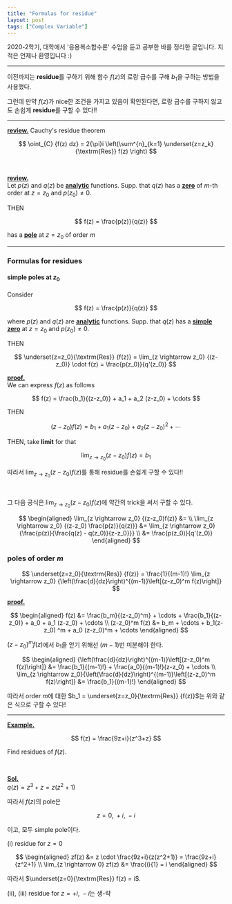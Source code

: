 ```yaml
---
title: "Formulas for residue"
layout: post
tags: ["Complex Variable"]
---
```



2020-2학기, 대학에서 '응용복소함수론' 수업을 듣고 공부한 바를 정리한 글입니다. 지적은 언제나 환영입니다 :)

<hr>

이전까지는 **residue**를 구하기 위해 함수 $f(z)$의 로랑 급수를 구해 $b_1$을 구하는 방법을 사용했다. 

그런데 만약 $f(z)$가 nice한 조건을 가지고 있음이 확인된다면, 로랑 급수를 구하지 않고도 손쉽게 **residue**를 구할 수 있다!!

<hr>

**<u>review.</u>** Cauchy's residue theorem<br>

$$
\oint_{C} {f(z) dz} = 2{\pi}i \left(\sum^{n}_{k=1} \underset{z=z_k}{\textrm{Res}} f(z) \right)
$$

<br>

**<u>review.</u>**<br>
Let $p(z)$ and $q(z)$ be **<u>analytic</u>** functions. Supp. that $q(z)$ has a **<u>zero</u>** of $m$-th order at $z=z_0$ and $p(z_0) \ne 0$. 

THEN

$$
f(z) = \frac{p(z)}{q(z)}
$$

has a **<u>pole</u>** at $z=z_0$ of order $m$

<hr>

### Formulas for residues

#### simple poles at $z_0$

Consider 

$$
f(z) = \frac{p(z)}{q(z)}
$$

where $p(z)$ and $q(z)$ are **<u>analytic</u>** functions. Supp. that $q(z)$ has a **<u>simple zero</u>** at $z=z_0$ and $p(z_0) \ne 0$.

THEN

$$
\underset{z=z_0}{\textrm{Res}} {f(z)} = \lim_{z \rightarrow z_0} {(z-z_0)} \cdot f(z) = \frac{p(z_0)}{q'(z_0)}
$$

**<u>proof.</u>**<br>
We can express $f(z)$ as follows

$$
f(z) = \frac{b_1}{(z-z_0)} + a_1 + a_2 (z-z_0) + \cdots
$$

THEN

$$
(z-z_0)f(z) = b_1 + a_1(z-z_0) + a_2 (z-z_0)^2 + \cdots
$$

THEN, take **limit** for that

$$
\lim_{z \rightarrow z_0} {(z-z_0)f(z)} = b_1
$$

따라서 $\lim_{z \rightarrow z_0} {(z-z_0)f(z)}$를 통해 residue를 손쉽게 구할 수 있다!!

<br>

그 다음 공식은 $\lim_{z \rightarrow z_0} {(z-z_0)f(z)}$에 약간의 trick을 써서 구할 수 있다.

$$
\begin{aligned}
  \lim_{z \rightarrow z_0} {(z-z_0)f(z)} &= \\
  \lim_{z \rightarrow z_0} {(z-z_0) \frac{p(z)}{q(z)}} &= \lim_{z \rightarrow z_0} {\frac{p(z)}{\frac{q(z) - q(z_0)}{z-z_0}}} \\
  &= \frac{p(z_0)}{q'(z_0)}
\end{aligned}
$$

### poles of order $m$

$$
\underset{z=z_0}{\textrm{Res}} {f(z)} = \frac{1}{(m-1)!} \lim_{z \rightarrow z_0} {\left(\frac{d}{dz}\right)^{(m-1)}\left[(z-z_0)^m f(z)\right]}
$$

**<u>proof.</u>**<br>

$$
\begin{aligned}
  f(z) &= \frac{b_m}{(z-z_0)^m} + \cdots + \frac{b_1}{(z-z_0)} + a_0 + a_1 (z-z_0) + \cdots \\
  (z-z_0)^m f(z) &= b_m + \cdots + b_1(z-z_0)
^m + a_0 (z-z_0)^m + \cdots
\end{aligned}
$$

$(z-z_0)^m f(z)$에서 $b_1$을 얻기 위해선 $(m-1)$번 미분해야 한다.

$$
\begin{aligned}
  {\left(\frac{d}{dz}\right)^{(m-1)}\left[(z-z_0)^m f(z)\right]} &= \frac{b_1}{(m-1)!} + \frac{a_0}{(m-1)!}(z-z_0) + \cdots \\
  \lim_{z \rightarrow z_0}{\left(\frac{d}{dz}\right)^{(m-1)}\left[(z-z_0)^m f(z)\right]} &= \frac{b_1}{(m-1)!}
\end{aligned}
$$

따라서 order $m$에 대한 $b_1 = \underset{z=z_0}{\textrm{Res}} {f(z)}$는 위와 같은 식으로 구할 수 있다!

<hr>

**<u>Example.</u>**<br>

$$
f(z) = \frac{9z+i}{z^3+z}
$$

Find residues of $f(z)$.

<br>

**<u>Sol.</u>**<br>
$q(z) = z^3+z = z(z^2+1)$

따라서 $f(z)$의 pole은 

$$
z=0, \; +i, \; -i
$$

이고, 모두 simple pole이다.

(i) residue for $z=0$

$$
\begin{aligned}
  zf(z) &= z \cdot \frac{9z+i}{z(z^2+1)} = \frac{9z+i}{z^2+1} \\
  \lim_{z \rightarrow 0} zf(z) &= \frac{i}{1} = i
\end{aligned}
$$

따라서 $\underset{z=0}{\textrm{Res}} f(z) = i$.

(ii), (iii) residue for $z=+i, \; -i$는 생-략

